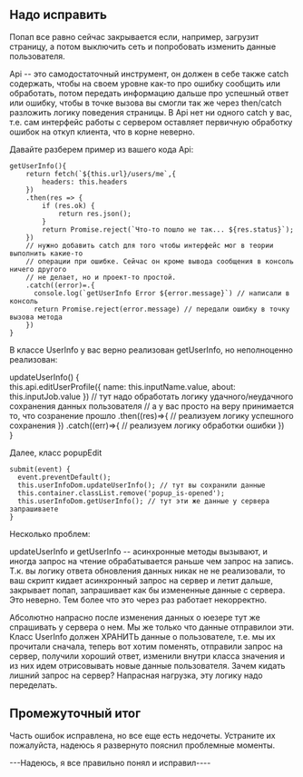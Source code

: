 Надо исправить
--------------

Попап все равно сейчас закрывается если, например, загрузит страницу, а потом выключить сеть
и попробовать изменить данные пользователя.

Api -- это самодостаточный инструмент, он должен в себе также catch содержать, чтобы на своем
уровне как-то про ошибку сообщить или обработать, потом передать информацию дальше про успешный
ответ или ошибку, чтобы в точке вызова вы смогли так же через then/catch разложить логику
поведения страницы. В Api нет ни одного catch у вас, т.е. сам интерфейс работы с сервером
оставляет первичную обработку ошибок на откуп клиента, что в корне неверно.

Давайте разберем пример из вашего кода Api:

    getUserInfo(){
        return fetch(`${this.url}/users/me`,{
            headers: this.headers
        })
        .then(res => {
            if (res.ok) {                
                return res.json();                   
            }
            return Promise.reject(`Что-то пошло не так... ${res.status}`);                            
        })
        // нужно добавить catch для того чтобы интерфейс мог в теории выполнить какие-то
        // операции при ошибке. Сейчас он кроме вывода сообщения в консоль ничего другого
        // не делает, но и проект-то простой. 
        .catch((error)=.{
          console.log(`getUserInfo Error ${error.message}`) // написали в консоль
          return Promise.reject(error.message) // передали ошибку в точку вызова метода
        })                               
    }

В классе UserInfo у вас верно реализован getUserInfo, но неполноценно реализован:

updateUserInfo() {           
        this.api.editUserProfile({
            name: this.inputName.value,
            about: this.inputJob.value
        })
        // тут надо обработать логику удачного/неудачного сохранения данных пользователя
        // а у вас просто на веру принимается то, что созранение прошло
        .then((res)=>{ 
          // реализуем логику успешного сохранения
        })
        .catch((err)=>{
          // реализуем логику обработки ошибки
        })          
    }

Далее, класс popupEdit

    submit(event) {      
      event.preventDefault();
      this.userInfoDom.updateUserInfo(); // тут вы сохранили данные     
      this.container.classList.remove('popup_is-opened');
      this.userInfoDom.getUserInfo(); // тут эти же данные у сервера запрашиваете
    }

Несколько проблем: 

updateUserInfo и getUserInfo -- асинхронные методы вызывают, и иногда запрос на чтение обрабатывается
раньше чем запрос на запись. Т.к. вы логику ответа обновления данных никак не не реализовали, то
ваш скрипт кидает асинхронный запрос на сервер и летит дальше, закрывает попап, запрашивает как бы
измененные данные с сервера. Это неверно. Тем более что это через раз работает некорректно.

Абсолютно напрасно после изменения данных о юезере тут же спрашивать у сервера о нем. Мы же только
что данные отправилои эти. Класс UserInfo должен ХРАНИТЬ данные о пользователе, т.е. мы их прочитали
сначала, теперь вот хотим поменять, отправили запрос на сервер, получили хороший ответ, изменили
внутри класса значения и из них  идем отрисовывать новые данные пользователя. Зачем кидать лишний
запрос на сервер? Напрасная нагрузка, эту логику надо переделать.

Промежуточный итог
------------------

Часть ошибок исправлена, но все еще есть недочеты. Устраните их пожалуйста, надеюсь я развернуто
пояснил проблемные моменты.

---Надеюсь, я все правильно понял и исправил----
